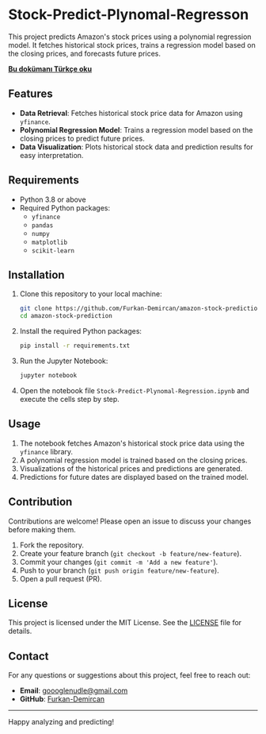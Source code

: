 # Stock-Predict-Plynomal-Regresson

This project predicts Amazon's stock prices using a polynomial regression model. It fetches historical stock prices, trains a regression model based on the closing prices, and forecasts future prices.

[**Bu dokümanı Türkçe oku**](./README_TR.md)

## Features

- **Data Retrieval**: Fetches historical stock price data for Amazon using `yfinance`.
- **Polynomial Regression Model**: Trains a regression model based on the closing prices to predict future prices.
- **Data Visualization**: Plots historical stock data and prediction results for easy interpretation.

## Requirements

- Python 3.8 or above
- Required Python packages:
    - `yfinance`
    - `pandas`
    - `numpy`
    - `matplotlib`
    - `scikit-learn`

## Installation

1. Clone this repository to your local machine:
    ```bash
    git clone https://github.com/Furkan-Demircan/amazon-stock-prediction.git
    cd amazon-stock-prediction
    ```

2. Install the required Python packages:
    ```bash
    pip install -r requirements.txt
    ```

3. Run the Jupyter Notebook:
    ```bash
    jupyter notebook
    ```

4. Open the notebook file `Stock-Predict-Plynomal-Regression.ipynb` and execute the cells step by step.

## Usage

1. The notebook fetches Amazon's historical stock price data using the `yfinance` library.
2. A polynomial regression model is trained based on the closing prices.
3. Visualizations of the historical prices and predictions are generated.
4. Predictions for future dates are displayed based on the trained model.

## Contribution

Contributions are welcome! Please open an issue to discuss your changes before making them.

1. Fork the repository.
2. Create your feature branch (`git checkout -b feature/new-feature`).
3. Commit your changes (`git commit -m 'Add a new feature'`).
4. Push to your branch (`git push origin feature/new-feature`).
5. Open a pull request (PR).

## License

This project is licensed under the MIT License. See the [LICENSE](./LICENSE) file for details.

## Contact

For any questions or suggestions about this project, feel free to reach out:

- **Email**: goooglenudle@gmail.com
- **GitHub**: [Furkan-Demircan](https://github.com/Furkan-Demircan)

---

Happy analyzing and predicting!
